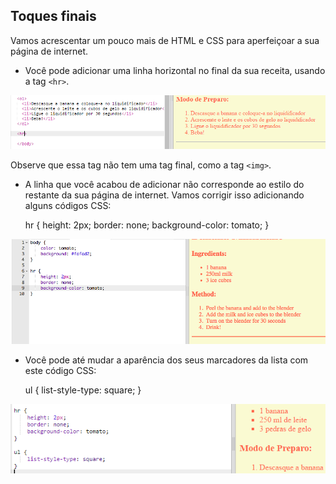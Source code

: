 ## Toques finais

Vamos acrescentar um pouco mais de HTML e CSS para aperfeiçoar a sua página de internet.

+ Você pode adicionar uma linha horizontal no final da sua receita, usando a tag `<hr>`.

![captura de tela](images/recipe-hr.png)

Observe que essa tag não tem uma tag final, como a tag `<img>`.

+ A linha que você acabou de adicionar não corresponde ao estilo do restante da sua página de internet. Vamos corrigir isso adicionando alguns códigos CSS:

    hr {
        height: 2px;
        border: none;
        background-color: tomato;
    }
    

![captura de tela](images/recipe-hr-css.png)

+ Você pode até mudar a aparência dos seus marcadores da lista com este código CSS:

    ul {
        list-style-type: square;
    }
    

![captura de tela](images/recipe-ul-css.png)